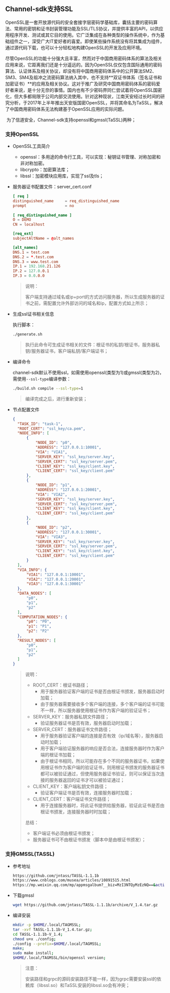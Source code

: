 ## Channel-sdk支持SSL

​		OpenSSL是一套开放源代码的安全套接字层密码学基础库，囊括主要的密码算法、常用的密钥和证书封装管理功能及SSL/TLS协议，并提供丰富的API，以供应用程序开发、测试或其它目的使用。它广泛集成在各种类型的操作系统中，作为基础组件之一，深受广大IT爱好者的喜爱。即使某些操作系统没有将其集成为组件，通过源代码下载，也可以十分轻松地构建OpenSSL的开发及应用环境。

​		尽管OpenSSL的功能十分强大且丰富，然而对于中国商用密码体系的算法及相关应用来说，它距离我们还是十分遥远的。因为OpenSSL仅仅包含国际通用的密码算法、认证体系及相关协议，却没有将中国商用密码体系中的公开算法SM2、SM3、SM4及祖冲之流密码算法纳入其中，也不支持**双证书体系（签名证书和加密证书）**的应用及相关协议。这对于推广及研究中国商用密码体系的密码爱好者来说，是十分无奈的事情。国内也有不少密码界同仁尝试着将OpenSSL国密化，但大多都局限于公司内部交流使用。针对这种现状，江南天安经过长时间的研究分析，于2017年上半年推出天安版国密OpenSSL，并将其命名为TaSSL，解决了中国商用密码体系无法构建基于OpenSSL应用的实际问题。

​		为了信道安全，Channel-sdk支持openssl和gmssl(TaSSL)两种；

### 支持OpenSSL

- OpenSSL工具简介
  - openssl：多用途的命令行工具，可以实现：秘钥证书管理、对称加密和非对称加密。
  -  libcrypto：加密算法库；
  - libssl：加密模块应用库，实现了ssl及tls；

- 服务器证书配置文件：server_cert.conf

  ```toml
  [ req ]
  distinguished_name     = req_distinguished_name
  prompt                 = no
   
  [ req_distinguished_name ]
  O = DEMO
  CN = localhost
  
  [req_ext]
  subjectAltName = @alt_names
  
  [alt_names]
  DNS.1 = test.com
  DNS.2 = *.test.com
  DNS.3 = www.test.com
  IP.1 = 192.168.21.126
  IP.2 = 127.0.0.1
  IP.3 = 0.0.0.0
  ```

  >说明：
  >
  >客户端支持通过域名或ip+port的方式访问服务器，所以生成服务器的证书之前，需配置允许外部访问的域名和ip，配置方式如上所示；

  

- 生成ssl证书相关信息

  执行脚本：

  ```bash
  ./generate.sh
  ```

  > 执行此命令可生成证书相关的文件：根证书的私钥/根证书，服务器私钥/服务器证书，客户端私钥/客户端证书；

  

- 编译命令

  channel-sdk默认不使用ssl，如需使用openssl(类型为1)或gmssl(类型为2)，需使用`--ssl-type`编译参数：

  ```bash
  ./build.sh compile --ssl-type=1
  ```

  > 编译完成之后，进行重新安装；



- 节点配置文件

  ```json
  {
  	"TASK_ID": "task-1",
  	"ROOT_CERT": "ssl_key/ca.pem",
  	"NODE_INFO": [
  		{
  			"NODE_ID": "p0",
  			"ADDRESS": "127.0.0.1:10001",
  			"VIA": "VIA1",
  			"SERVER_KEY": "ssl_key/server.key",
  			"SERVER_CERT": "ssl_key/server.pem",
  			"CLIENT_KEY": "ssl_key/client.key",
  			"CLIENT_CERT": "ssl_key/client.pem"
  		},
  		{
  			"NODE_ID": "p1",
  			"ADDRESS": "127.0.0.1:20001",
  			"VIA": "VIA2",
  			"SERVER_KEY": "ssl_key/server.key",
  			"SERVER_CERT": "ssl_key/server.pem",
  			"CLIENT_KEY": "ssl_key/client.key",
  			"CLIENT_CERT": "ssl_key/client.pem"
  		},
  		{
  			"NODE_ID": "p2",
  			"ADDRESS": "127.0.0.1:30001",
  			"VIA": "VIA3",
  			"SERVER_KEY": "ssl_key/server.key",
  			"SERVER_CERT": "ssl_key/server.pem",
  			"CLIENT_KEY": "ssl_key/client.key",
  			"CLIENT_CERT": "ssl_key/client.pem"
  		}
  	],
  	"VIA_INFO": {
  		"VIA1": "127.0.0.1:10001",
  		"VIA2": "127.0.0.1:20001",
  		"VIA3": "127.0.0.1:30001"
  	},
  	"DATA_NODES": [
  		"p0",
  		"p1",
  		"p2"
  	],
  	"COMPUTATION_NODES": {
  		"p0": "P0",
  		"p1": "P1",
  		"p2": "P2"
  	},
  	"RESULT_NODES": [
  		"p0",
  		"p1",
  		"p2"
  	]
  }
  ```

  > 说明：
  >
  > - ROOT_CERT：根证书路径；
  >   - 用于服务器验证客户端的证书是否由根证书颁发，服务器启动时加载；
  >   - 由于服务器需要接收多个客户端的连接，多个客户端的证书可能不一样，所以服务器使用根证书作为客户端的验证证书；
  > - SERVER_KEY：服务器私钥文件路径；
  >   - 验证服务器证书是否有效，服务器启动时加载；
  > - SERVER_CERT：服务器证书文件路径；
  >   - 用于服务器验证客户端的连接是否有效（ip/域名等），服务器启动时加载；
  >   - 用于客户端验证服务器的响应是否合法，连接服务器时作为客户端的根证书加载；
  >   - 由于根证书相同，所以可能存在多个不同的服务器证书，如果使用根证书作为客户端的验证证书，则用根证书颁发的服务器证书都可以被验证通过，但使用服务器证书验证，则可以保证当次连接的服务器返回的证书才可以被验证通过；
  > - CLIENT_KEY：客户端私钥文件路径；
  >   - 验证客户端证书是否有效，连接服务器时加载；
  > - CLIENT_CERT：客户端证书文件路径；
  >   - 用于连接服务器时，将此证书提供给服务器，验证此证书是否由根证书颁发，连接服务器时时加载；
  >
  > 
  >
  > 总结：
  >
  > - 客户端证书必须由根证书颁发；
  > - 服务器证书可不由根证书颁发（脚本中是由根证书颁发）；
  
  

### 支持GMSSL(TASSL)

- 参考地址

  ```bash
  https://github.com/jntass/TASSL-1.1.1b
  https://www.cnblogs.com/musea/articles/10891515.html
  https://mp.weixin.qq.com/mp/appmsgalbum?__biz=MzI3NTQyMzEzNQ==&action=getalbum&album_id=1338591541056815107&subscene=159&subscene=158&scenenote=https%3A%2F%2Fmp.weixin.qq.com%2Fs%3F__biz%3DMzI3NTQyMzEzNQ%3D%3D%26mid%3D2247485921%26idx%3D1%26sn%3Dd511b445fe44c6e1851bc3e1788b87a1%26chksm%3Deb044311dc73ca072a6ee8c45bb4d8866c0bcf4b842f1184c34b6286ef584d82917818f5c21d%26scene%3D158%23rd#wechat_redirect
  ```

- 下载gmssl

  ```bash
  wget https://github.com/jntass/TASSL-1.1.1b/archive/V_1.4.tar.gz
  ```

- 编译安装

  ```bash
  mkdir -p $HOME/.local/TAGMSSL;
  tar -xvf TASSL-1.1.1b-V_1.4.tar.gz;
  cd TASSL-1.1.1b-V_1.4;
  chmod u+x ./config;
  ./config --prefix=$HOME/.local/TAGMSSL;
  make;
  sudo make install;
  $HOME/.local/TAGMSSL/bin/openssl version;
  ```
  
    > 注意：
    >
    > 安装路径和grpc的源码安装路径不能一样，因为grpc需要安装ssl的依赖库（libssl.so）和TaSSL安装的libssl.so会有冲突；